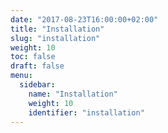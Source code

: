 ```yaml
---
date: "2017-08-23T16:00:00+02:00"
title: "Installation"
slug: "installation"
weight: 10
toc: false
draft: false
menu:
  sidebar:
    name: "Installation"
    weight: 10
    identifier: "installation"
---
```

